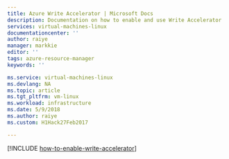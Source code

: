 ```yaml
---
title: Azure Write Accelerator | Microsoft Docs
description: Documentation on how to enable and use Write Accelerator
services: virtual-machines-linux
documentationcenter: ''
author: raiye
manager: markkie
editor: ''
tags: azure-resource-manager
keywords: ''

ms.service: virtual-machines-linux
ms.devlang: NA
ms.topic: article
ms.tgt_pltfrm: vm-linux
ms.workload: infrastructure
ms.date: 5/9/2018
ms.author: raiye
ms.custom: H1Hack27Feb2017

---
```


[!INCLUDE [how-to-enable-write-accelerator](../../../includes/virtual-machines-common-how-to-enable-write-accelerator.md)]
